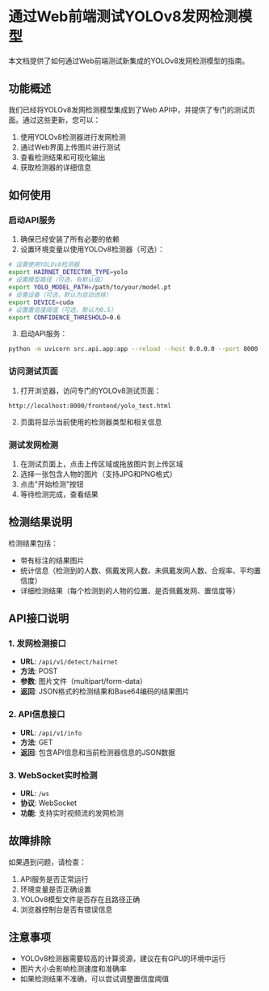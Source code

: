 # 通过Web前端测试YOLOv8发网检测模型

本文档提供了如何通过Web前端测试新集成的YOLOv8发网检测模型的指南。

## 功能概述

我们已经将YOLOv8发网检测模型集成到了Web API中，并提供了专门的测试页面。通过这些更新，您可以：

1. 使用YOLOv8检测器进行发网检测
2. 通过Web界面上传图片进行测试
3. 查看检测结果和可视化输出
4. 获取检测器的详细信息

## 如何使用

### 启动API服务

1. 确保已经安装了所有必要的依赖
2. 设置环境变量以使用YOLOv8检测器（可选）：

```bash
# 设置使用YOLOv8检测器
export HAIRNET_DETECTOR_TYPE=yolo
# 设置模型路径（可选，有默认值）
export YOLO_MODEL_PATH=/path/to/your/model.pt
# 设置设备（可选，默认为自动选择）
export DEVICE=cuda
# 设置置信度阈值（可选，默认为0.5）
export CONFIDENCE_THRESHOLD=0.6
```

3. 启动API服务：

```bash
python -m uvicorn src.api.app:app --reload --host 0.0.0.0 --port 8000
```

### 访问测试页面

1. 打开浏览器，访问专门的YOLOv8测试页面：

```
http://localhost:8000/frontend/yolo_test.html
```

2. 页面将显示当前使用的检测器类型和相关信息

### 测试发网检测

1. 在测试页面上，点击上传区域或拖放图片到上传区域
2. 选择一张包含人物的图片（支持JPG和PNG格式）
3. 点击"开始检测"按钮
4. 等待检测完成，查看结果

## 检测结果说明

检测结果包括：

- 带有标注的结果图片
- 统计信息（检测到的人数、佩戴发网人数、未佩戴发网人数、合规率、平均置信度）
- 详细检测结果（每个检测到的人物的位置、是否佩戴发网、置信度等）

## API接口说明

### 1. 发网检测接口

- **URL**: `/api/v1/detect/hairnet`
- **方法**: POST
- **参数**: 图片文件（multipart/form-data）
- **返回**: JSON格式的检测结果和Base64编码的结果图片

### 2. API信息接口

- **URL**: `/api/v1/info`
- **方法**: GET
- **返回**: 包含API信息和当前检测器信息的JSON数据

### 3. WebSocket实时检测

- **URL**: `/ws`
- **协议**: WebSocket
- **功能**: 支持实时视频流的发网检测

## 故障排除

如果遇到问题，请检查：

1. API服务是否正常运行
2. 环境变量是否正确设置
3. YOLOv8模型文件是否存在且路径正确
4. 浏览器控制台是否有错误信息

## 注意事项

- YOLOv8检测器需要较高的计算资源，建议在有GPU的环境中运行
- 图片大小会影响检测速度和准确率
- 如果检测结果不准确，可以尝试调整置信度阈值